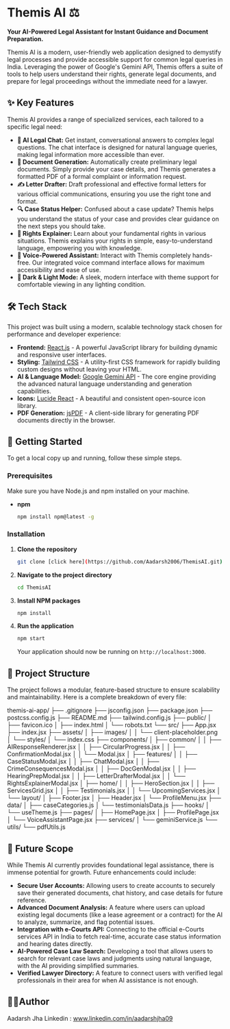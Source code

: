 # Themis AI ⚖️

**Your AI-Powered Legal Assistant for Instant Guidance and Document Preparation.**

Themis AI is a modern, user-friendly web application designed to demystify legal processes and provide accessible support for common legal queries in India. Leveraging the power of Google's Gemini API, Themis offers a suite of tools to help users understand their rights, generate legal documents, and prepare for legal proceedings without the immediate need for a lawyer.

## ✨ Key Features

Themis AI provides a range of specialized services, each tailored to a specific legal need:

* **🤖 AI Legal Chat:** Get instant, conversational answers to complex legal questions. The chat interface is designed for natural language queries, making legal information more accessible than ever.
* **📄 Document Generation:** Automatically create preliminary legal documents. Simply provide your case details, and Themis generates a formatted PDF of a formal complaint or information request.
* **✍️ Letter Drafter:** Draft professional and effective formal letters for various official communications, ensuring you use the right tone and format.
* **🔍 Case Status Helper:** Confused about a case update? Themis helps you understand the status of your case and provides clear guidance on the next steps you should take.
* **📜 Rights Explainer:** Learn about your fundamental rights in various situations. Themis explains your rights in simple, easy-to-understand language, empowering you with knowledge.
* **🎤 Voice-Powered Assistant:** Interact with Themis completely hands-free. Our integrated voice command interface allows for maximum accessibility and ease of use.
* **🌙 Dark & Light Mode:** A sleek, modern interface with theme support for comfortable viewing in any lighting condition.

## 🛠️ Tech Stack

This project was built using a modern, scalable technology stack chosen for performance and developer experience:

* **Frontend:** [React.js](https://reactjs.org/) - A powerful JavaScript library for building dynamic and responsive user interfaces.
* **Styling:** [Tailwind CSS](https://tailwindcss.com/) - A utility-first CSS framework for rapidly building custom designs without leaving your HTML.
* **AI & Language Model:** [Google Gemini API](https://ai.google.dev/) - The core engine providing the advanced natural language understanding and generation capabilities.
* **Icons:** [Lucide React](https://lucide.dev/) - A beautiful and consistent open-source icon library.
* **PDF Generation:** [jsPDF](https://github.com/parallax/jsPDF) - A client-side library for generating PDF documents directly in the browser.

## 🚀 Getting Started

To get a local copy up and running, follow these simple steps.

### Prerequisites

Make sure you have Node.js and npm installed on your machine.
* **npm**
    ```sh
    npm install npm@latest -g
    ```

### Installation

1.  **Clone the repository**
    ```sh
    git clone [click here](https://github.com/Aadarsh2006/ThemisAI.git)
    ```
2.  **Navigate to the project directory**
    ```sh
    cd ThemisAI
    ```
3.  **Install NPM packages**
    ```sh
    npm install
    ```
4.  **Run the application**
    ```sh
    npm start
    ```
    Your application should now be running on `http://localhost:3000`.

## 📂 Project Structure

The project follows a modular, feature-based structure to ensure scalability and maintainability. Here is a complete breakdown of every file:

themis-ai-app/
├── .gitignore
├── jsconfig.json
├── package.json
├── postcss.config.js
├── README.md
├── tailwind.config.js
├── public/
│   ├── favicon.ico
│   ├── index.html
│   └── robots.txt
└── src/
├── App.jsx
├── index.jsx
├── assets/
│   ├── images/
│   │   └── client-placeholder.png
│   └── styles/
│       └── index.css
├── components/
│   ├── common/
│   │   ├── AIResponseRenderer.jsx
│   │   ├── CircularProgress.jsx
│   │   ├── ConfirmationModal.jsx
│   │   └── Modal.jsx
│   ├── features/
│   │   ├── CaseStatusModal.jsx
│   │   ├── ChatModal.jsx
│   │   ├── CrimeConsequencesModal.jsx
│   │   ├── DocGenModal.jsx
│   │   ├── HearingPrepModal.jsx
│   │   ├── LetterDrafterModal.jsx
│   │   └── RightsExplainerModal.jsx
│   ├── home/
│   │   ├── HeroSection.jsx
│   │   ├── ServicesGrid.jsx
│   │   ├── Testimonials.jsx
│   │   └── UpcomingServices.jsx
│   └── layout/
│       ├── Footer.jsx
│       ├── Header.jsx
│       └── ProfileMenu.jsx
├── data/
│   ├── caseCategories.js
│   └── testimonialsData.js
├── hooks/
│   └── useTheme.js
├── pages/
│   ├── HomePage.jsx
│   ├── ProfilePage.jsx
│   └── VoiceAssistantPage.jsx
├── services/
│   └── geminiService.js
└── utils/
└── pdfUtils.js


## 🔮 Future Scope

While Themis AI currently provides foundational legal assistance, there is immense potential for growth. Future enhancements could include:

* **Secure User Accounts:** Allowing users to create accounts to securely save their generated documents, chat history, and case details for future reference.
* **Advanced Document Analysis:** A feature where users can upload existing legal documents (like a lease agreement or a contract) for the AI to analyze, summarize, and flag potential issues.
* **Integration with e-Courts API:** Connecting to the official e-Courts services API in India to fetch real-time, accurate case status information and hearing dates directly.
* **AI-Powered Case Law Search:** Developing a tool that allows users to search for relevant case laws and judgments using natural language, with the AI providing simplified summaries.
* **Verified Lawyer Directory:** A feature to connect users with verified legal professionals in their area for when AI assistance is not enough.


## ✍🏻Author

Aadarsh Jha
Linkedin : www.linkedin.com/in/aadarshjha09
